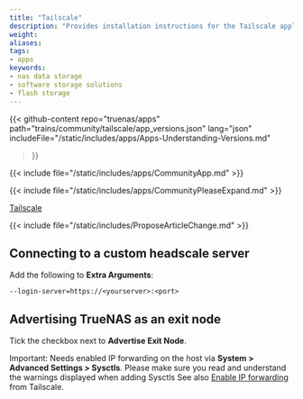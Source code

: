 ```yaml
---
title: "Tailscale"
description: "Provides installation instructions for the Tailscale application in TrueNAS."
weight: 
aliases:
tags:
- apps
keywords:
- nas data storage
- software storage solutions
- flash storage
---
```


{{< github-content 
    repo="truenas/apps"
    path="trains/community/tailscale/app_versions.json"
    lang="json"
	includeFile="/static/includes/apps/Apps-Understanding-Versions.md"
>}}

{{< include file="/static/includes/apps/CommunityApp.md" >}}

<!-- Comment out the following line if your suggested changes to this Community app documentation provide a complete installation tutorial. Leave exposed if you are proposing a partial expansion of the content, but further work is needed. -->
{{< include file="/static/includes/apps/CommunityPleaseExpand.md" >}}

<!-- Uncomment the following line if you suspect this Community app documentation is out of date, inaccurate, or needs further improvement -->
<!--{{< include file="/static/includes/apps/CommunityPleaseImprove.md" >}}-->

[Tailscale](https://tailscale.com) <!-- is a [description of the application] -->

{{< include file="/static/includes/ProposeArticleChange.md" >}}

## Connecting to a custom headscale server
Add the following to **Extra Arguments**:

`--login-server=https://<yourserver>:<port>`

## Advertising TrueNAS as an exit node
Tick the checkbox next to **Advertise Exit Node**.

Important: Needs enabled IP forwarding on the host via **System > Advanced Settings > Sysctls**.
Please make sure you read and understand the warnings displayed when adding Sysctls
See also [Enable IP forwarding](https://tailscale.com/kb/1019/subnets?tab=linux#enable-ip-forwarding) from Tailscale.
